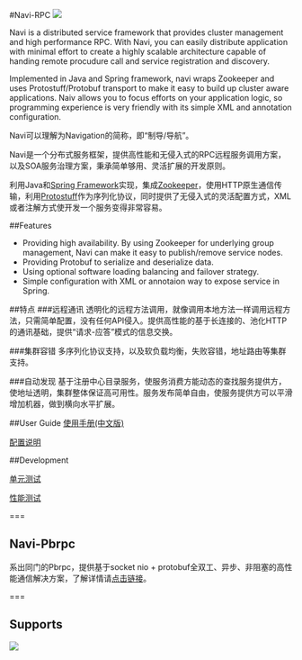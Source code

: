 #Navi-RPC
![](https://travis-ci.org/neoremind/navi.svg?branch=master)

Navi is a distributed service framework that provides cluster management and high performance RPC. With Navi, you can easily distribute application with minimal effort to create a highly scalable architecture capable of handing remote procudure call and service registration and discovery.

Implemented in Java and Spring framework, navi wraps Zookeeper and uses Protostuff/Protobuf transport to make it easy to build up cluster aware applications. Naiv allows you to focus efforts on your application logic, so programming experience is very friendly with its simple XML and annotation configuration.

Navi可以理解为Navigation的简称，即“制导/导航”。

Navi是一个分布式服务框架，提供高性能和无侵入式的RPC远程服务调用方案，以及SOA服务治理方案，秉承简单够用、灵活扩展的开发原则。

利用Java和[Spring Framework](spring.io)实现，集成[Zookeeper](http://zookeeper.apache.org/)，使用HTTP原生通信传输，利用[Protostuff](https://github.com/protostuff/protostuff)作为序列化协议，同时提供了无侵入式的灵活配置方式，XML或者注解方式使开发一个服务变得非常容易。

##Features 
* Providing high availability. By using Zookeeper for underlying group management, Navi can make it easy to publish/remove service nodes.
* Providing Protobuf to serialize and deserialize data.
* Using optional software loading balancing and failover strategy.
* Simple configuration with XML or annotaion way to expose service in Spring.

##特点
###远程通讯
透明化的远程方法调用，就像调用本地方法一样调用远程方法，只需简单配置，没有任何API侵入。提供高性能的基于长连接的、池化HTTP的通讯基础，提供“请求-应答”模式的信息交换。

###集群容错
多序列化协议支持，以及软负载均衡，失败容错，地址路由等集群支持。

###自动发现
基于注册中心目录服务，使服务消费方能动态的查找服务提供方，使地址透明，集群整体保证高可用性。服务发布简单自由，使服务提供方可以平滑增加机器，做到横向水平扩展。



##User Guide
[使用手册(中文版)](https://github.com/neoremind/navi/wiki/%E4%BD%BF%E7%94%A8%E6%89%8B%E5%86%8C-%E4%B8%AD%E6%96%87%E7%89%88)  

[配置说明](https://github.com/neoremind/navi/wiki/%E9%85%8D%E7%BD%AE%E8%AF%B4%E6%98%8E)


##Development

[单元测试](https://github.com/neoremind/navi/wiki/%E6%80%A7%E8%83%BD%E6%B5%8B%E8%AF%95)

[性能测试](https://github.com/neoremind/navi/wiki/%E6%80%A7%E8%83%BD%E6%B5%8B%E8%AF%95)


===

## Navi-Pbrpc

系出同门的Pbrpc，提供基于socket nio + protobuf全双工、异步、非阻塞的高性能通信解决方案，了解详情请[点击链接](https://github.com/neoremind/navi-pbrpc)。

===

## Supports 

![](http://neoremind.net/imgs/gmail.png)

